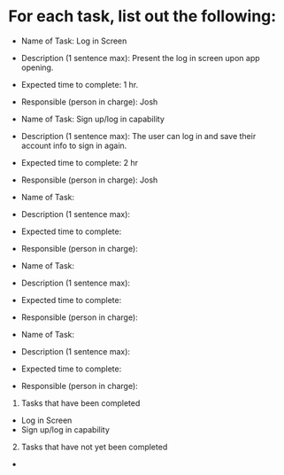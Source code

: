 # For each task, list out the following:

* Name of Task: Log in Screen
* Description (1 sentence max): Present the log in screen upon app opening.
* Expected time to complete: 1 hr.
* Responsible (person in charge): Josh

* Name of Task: Sign up/log in capability
* Description (1 sentence max): The user can log in and save their account info to sign in again.
* Expected time to complete: 2 hr
* Responsible (person in charge): Josh

* Name of Task: 
* Description (1 sentence max):
* Expected time to complete:
* Responsible (person in charge):

* Name of Task:
* Description (1 sentence max):
* Expected time to complete:
* Responsible (person in charge):

* Name of Task:
* Description (1 sentence max):
* Expected time to complete:
* Responsible (person in charge):



1) Tasks that have been completed
* Log in Screen
* Sign up/log in capability


2) Tasks that have not yet been completed
* 
